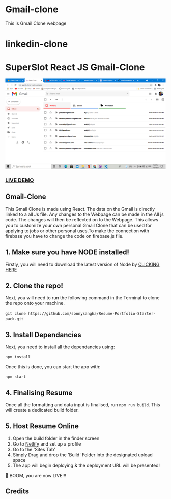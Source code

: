 # Gmail-clone
 This is Gmail Clone webpage
 # linkedin-clone
 # SuperSlot React JS Gmail-Clone

![SuperSlot React JS Gmail-Clone](email-mainPage.png?raw=true "SuperSlot React JS Gmail-Clone")

### <a href="https://gamil-clone-1ca6c.web.app/">LIVE DEMO</a>

## Gmail-Clone

This Gmail Clone is made using React. The data on the Gmail is directly linked to a all Js file. Any changes to the Webpage can be made in the All js code. The changes will then be reflected on to the Webpage. This allows you to customize your own personal Gmail Clone that can be used for applying to jobs or other personal uses.To make the connection with firebase you have to change the code on firebase.js file.

## 1. Make sure you have NODE installed!

Firstly, you will need to download the latest version of Node by <a href="https://nodejs.org/en/download/">CLICKING HERE</a>

## 2. Clone the repo!

Next, you will need to run the following command in the Terminal to clone the repo onto your machine.

```git clone https://github.com/sonnysangha/Resume-Portfolio-Starter-pack.git```

## 3. Install Dependancies

Next, you need to install all the dependancies using:

```npm install```

Once this is done, you can start the app with:

```npm start```


## 4. Finalising Resume

Once all the formatting and data input is finalised, run `npm run build`. This will create a dedicated build folder.

## 5. Host Resume Online

1) Open the build folder in the finder screen
2) Go to <a href="https://www.netlify.com/">Netlify</a> and set up a profile
3) Go to the 'Sites Tab'
4) Simply Drag and drop the 'Build' Folder into the designated upload space
5) The app will begin deploying & the deployment URL will be presented!

🚀 BOOM, you are now LIVE!!!

## Credits


